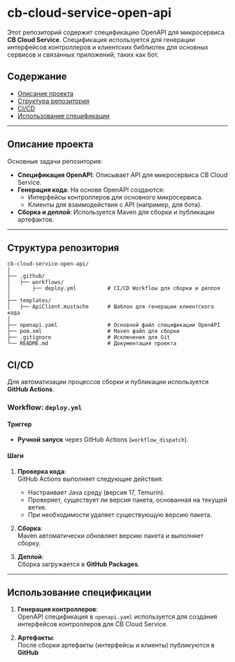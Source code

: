 # cb-cloud-service-open-api

Этот репозиторий содержит спецификацию OpenAPI для микросервиса **CB Cloud Service**. Спецификация используется для генерации интерфейсов контроллеров и клиентских библиотек для основных сервисов и связанных приложений, таких как бот.

## Содержание

- [Описание проекта](#описание-проекта)
- [Структура репозитория](#структура-репозитория)
- [CI/CD](#cicd)
- [Использование спецификации](#использование-спецификации)

---

## Описание проекта

Основные задачи репозитория:
- **Спецификация OpenAPI**: Описывает API для микросервиса CB Cloud Service.
- **Генерация кода**: На основе OpenAPI создаются:
    - Интерфейсы контроллеров для основного микросервиса.
    - Клиенты для взаимодействия с API (например, для бота).
- **Сборка и деплой**: Используется Maven для сборки и публикации артефактов.

---

## Структура репозитория

```text
cb-cloud-service-open-api/
│
├── .github/
│   ├── workflows/
│       ├── deploy.yml          # CI/CD Workflow для сборки и деплоя
│
├── templates/
│   ├── ApiClient.mustache      # Шаблон для генерации клиентского кода
│
├── openapi.yaml                # Основной файл спецификации OpenAPI
├── pom.xml                     # Maven файл для сборки
├── .gitignore                  # Исключения для Git
└── README.md                   # Документация проекта
```

## CI/CD

Для автоматизации процессов сборки и публикации используется **GitHub Actions**.

### Workflow: `deploy.yml`

#### Триггер
- **Ручной запуск** через GitHub Actions (`workflow_dispatch`).

#### Шаги

1. **Проверка кода**:  
   GitHub Actions выполняет следующие действия:
    - Настраивает Java среду (версия 17, Temurin).
    - Проверяет, существует ли версия пакета, основанная на текущей ветке.
    - При необходимости удаляет существующую версию пакета.

2. **Сборка**:  
   Maven автоматически обновляет версию пакета и выполняет сборку.

3. **Деплой**:  
   Сборка загружается в **GitHub Packages**.

---

## Использование спецификации

1. **Генерация контроллеров**:  
   OpenAPI спецификация в `openapi.yaml` используется для создания интерфейсов контроллеров для CB Cloud Service.

2. **Артефакты**:  
   После сборки артефакты (интерфейсы и клиенты) публикуются в **GitHub**